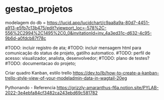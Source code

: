 # gestao_projetos

modelagem do db = https://lucid.app/lucidchart/c9aa8a9a-80d7-4451-a913-e5fb7c13b475/edit?viewport_loc=-578%2C-556%2C2994%2C1495%2C0_0&invitationId=inv_4a3ed31c-d632-4c95-9b6d-a0fdcb87f78c

#TODO: incluir registro de ata;
#TODO: incluir mensagem html para comunicação do status de projeto, gatilho automatico.
#TODO: perfil de acesso: visualizador, analista, desenvolvedor;
#TODO: plano de testes?
#TODO: documentacao do projeto;

Criar quadro Kanban, estilo trello
https://dev.to/lb/how-to-create-a-kanban-trello-style-view-of-your-modeladmin-data-in-wagtail-20eg

Pythonando - Referencia
https://grizzly-amaranthus-f6a.notion.site/PYLAB-2022-3e4ebfa84cf3482ca243ebd69c581782